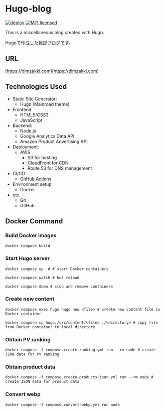 # Hugo-blog

[![deploy](https://github.com/Dim0000/hugo-blog/actions/workflows/deploy.yml/badge.svg)](https://github.com/Dim0000/hugo-blog/actions/workflows/deploy.yml)
[![MIT licensed](https://img.shields.io/badge/license-MIT-blue.svg)](https://github.com/Dim0000/hugo-blog/blob/main/LICENSE)

This is a miscellaneous blog created with Hugo.

Hugoで作成した雑記ブログです。

## URL

[https://dimzakki.com](https://dimzakki.com)

## Technologies Used

* Static Site Generator:
  * Hugo (Mainroad theme)
* Frontend:
  * HTML5/CSS3
  * JavaScript
* Backend:
  * Node.js
  * Google Analytics Data API
  * Amazon Product Advertising API
* Deployment:
  * AWS
    * S3 for hosting
    * CloudFront for CDN
    * Route 53 for DNS management
* CI/CD
  * GitHub Actions
* Environment setup
  * Docker
* etc.
  * Git
  * GitHub

## Docker Command

### Build Docker images

```text
docker compose build
```

### Start Hugo server

```text
docker compose up -d # start Docker containers
```

```text
docker compose watch # hot reload
```

```text
docker compose down # stop and remove containers
```

### Create new content

```text
docker compose exec hugo hugo new <file> # create new content file in Docker container
```

```text
docker compose cp hugo:/src/content/<file> ./<directory> # copy file from Docker container to local directory
```

### Obtain PV ranking

```text
docker compose -f compose.create-ranking.yml run --rm node # create JSON data for PV ranking
```

### Obtain product data

```text
docker compose -f compose.create-products-json.yml run --rm node # create JSON data for product data
```

### Convert webp

```text
docker compose -f compose.convert-webp.yml run node
```